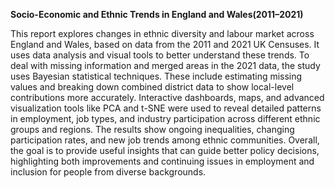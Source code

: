 **Socio-Economic and Ethnic Trends in England and Wales(2011–2021)**

This report explores changes in ethnic diversity and labour market across England and Wales, based on
data from the 2011 and 2021 UK Censuses. It uses data analysis and visual tools to better understand
these trends. To deal with missing information and merged areas in the 2021 data, the study uses Bayesian
statistical techniques. These include estimating missing values and breaking down combined district data
to show local-level contributions more accurately. Interactive dashboards, maps, and advanced visualization
tools like PCA and t-SNE were used to reveal detailed patterns in employment, job types, and industry
participation across different ethnic groups and regions. The results show ongoing inequalities, changing
participation rates, and new job trends among ethnic communities. Overall, the goal is to provide useful
insights that can guide better policy decisions, highlighting both improvements and continuing issues in
employment and inclusion for people from diverse backgrounds.
